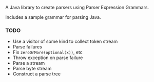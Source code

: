 A Java library to create parsers using Parser Expression Grammars.

Includes a sample grammar for parsing Java.

### TODO

- Use a visitor of some kind to collect token stream
- Parse failures
- Fix `zeroOrMore(optional(x))`, etc
- Throw exception on parse failure
- Parse a stream
- Parse byte stream
- Construct a parse tree
